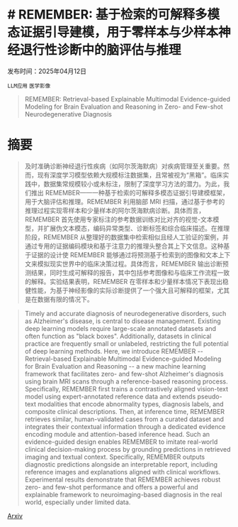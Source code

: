 # # REMEMBER: 基于检索的可解释多模态证据引导建模，用于零样本与少样本神经退行性诊断中的脑评估与推理

发布时间：2025年04月12日

`LLM应用` `医学影像`

> REMEMBER: Retrieval-based Explainable Multimodal Evidence-guided Modeling for Brain Evaluation and Reasoning in Zero- and Few-shot Neurodegenerative Diagnosis

# 摘要

> 及时准确诊断神经退行性疾病（如阿尔茨海默病）对疾病管理至关重要。然而，现有深度学习模型依赖大规模标注数据集，且常被视为“黑箱”。临床实践中，数据集常规模较小或未标注，限制了深度学习方法的潜力。为此，我们推出 REMEMBER——一种基于检索的可解释多模态证据引导建模框架，用于大脑评估和推理。REMEMBER 利用脑部 MRI 扫描，通过基于参考的推理过程实现零样本和少量样本的阿尔茨海默病诊断。具体而言，REMEMBER 首先使用专家标注的参考数据训练对比对齐的视觉-文本模型，并扩展伪文本模态，编码异常类型、诊断标签和综合临床描述。在推理阶段，REMEMBER 从整理好的数据集中检索相似且经人工验证的案例，并通过专用的证据编码模块和基于注意力的推理头整合其上下文信息。这种基于证据的设计使 REMEMBER 能够通过将预测基于检索到的图像和文本上下文来模拟现实世界中的临床决策过程。具体而言，REMEMBER 输出诊断预测结果，同时生成可解释的报告，其中包括参考图像和与临床工作流程一致的解释。实验结果表明，REMEMBER 在零样本和少量样本情况下表现出稳健性能，为基于神经影像的实际诊断提供了一个强大且可解释的框架，尤其是在数据有限的情况下。

> Timely and accurate diagnosis of neurodegenerative disorders, such as Alzheimer's disease, is central to disease management. Existing deep learning models require large-scale annotated datasets and often function as "black boxes". Additionally, datasets in clinical practice are frequently small or unlabeled, restricting the full potential of deep learning methods. Here, we introduce REMEMBER -- Retrieval-based Explainable Multimodal Evidence-guided Modeling for Brain Evaluation and Reasoning -- a new machine learning framework that facilitates zero- and few-shot Alzheimer's diagnosis using brain MRI scans through a reference-based reasoning process. Specifically, REMEMBER first trains a contrastively aligned vision-text model using expert-annotated reference data and extends pseudo-text modalities that encode abnormality types, diagnosis labels, and composite clinical descriptions. Then, at inference time, REMEMBER retrieves similar, human-validated cases from a curated dataset and integrates their contextual information through a dedicated evidence encoding module and attention-based inference head. Such an evidence-guided design enables REMEMBER to imitate real-world clinical decision-making process by grounding predictions in retrieved imaging and textual context. Specifically, REMEMBER outputs diagnostic predictions alongside an interpretable report, including reference images and explanations aligned with clinical workflows. Experimental results demonstrate that REMEMBER achieves robust zero- and few-shot performance and offers a powerful and explainable framework to neuroimaging-based diagnosis in the real world, especially under limited data.

[Arxiv](https://arxiv.org/abs/2504.09354)